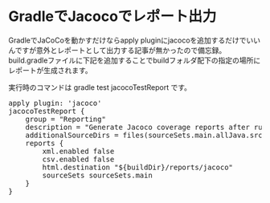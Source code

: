# GradleでJacocoでレポート出力

<div><p>GradleでJaCoCoを動かすだけならapply pluginにjacocoを追加するだけでいいんですが意外とレポートとして出力する記事が無かったので備忘録。<br>build.gradleファイルに下記を追加することでbuildフォルダ配下の指定の場所にレポートが生成されます。
</p><p>実行時のコマンドは gradle test jacocoTestReport です。<br>
</p><pre class="hljs bash">apply plugin: <span class="hljs-string">'jacoco'</span>
jacocoTestReport {
    group = <span class="hljs-string">"Reporting"</span>
    description = <span class="hljs-string">"Generate Jacoco coverage reports after running tests."</span>
    additionalSourceDirs = files(<span class="hljs-built_in">source</span>Sets.main.allJava.srcDirs)
    reports {
        xml.enabled <span class="hljs-literal">false</span>
        csv.enabled <span class="hljs-literal">false</span>
        html.destination <span class="hljs-string">"<span class="hljs-variable">${buildDir}</span>/reports/jacoco"</span>
        <span class="hljs-built_in">source</span>Sets <span class="hljs-built_in">source</span>Sets.main
    }
}
</pre></div>